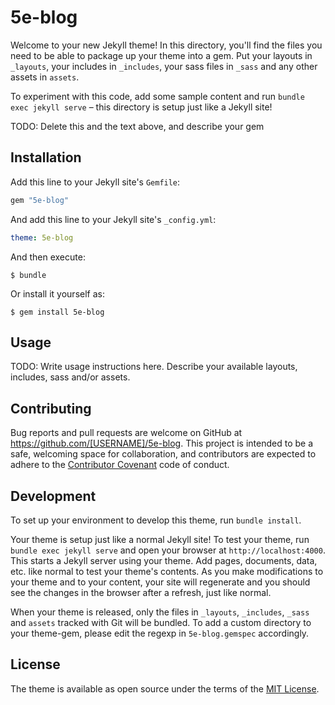 # 5e-blog

Welcome to your new Jekyll theme! In this directory, you'll find the files you need to be able to package up your theme into a gem. Put your layouts in `_layouts`, your includes in `_includes`, your sass files in `_sass` and any other assets in `assets`.

To experiment with this code, add some sample content and run `bundle exec jekyll serve` – this directory is setup just like a Jekyll site!

TODO: Delete this and the text above, and describe your gem

## Installation

Add this line to your Jekyll site's `Gemfile`:

```ruby
gem "5e-blog"
```

And add this line to your Jekyll site's `_config.yml`:

```yaml
theme: 5e-blog
```

And then execute:

    $ bundle

Or install it yourself as:

    $ gem install 5e-blog

## Usage

TODO: Write usage instructions here. Describe your available layouts, includes, sass and/or assets.

## Contributing

Bug reports and pull requests are welcome on GitHub at https://github.com/[USERNAME]/5e-blog. This project is intended to be a safe, welcoming space for collaboration, and contributors are expected to adhere to the [Contributor Covenant](https://www.contributor-covenant.org/) code of conduct.

## Development

To set up your environment to develop this theme, run `bundle install`.

Your theme is setup just like a normal Jekyll site! To test your theme, run `bundle exec jekyll serve` and open your browser at `http://localhost:4000`. This starts a Jekyll server using your theme. Add pages, documents, data, etc. like normal to test your theme's contents. As you make modifications to your theme and to your content, your site will regenerate and you should see the changes in the browser after a refresh, just like normal.

When your theme is released, only the files in `_layouts`, `_includes`, `_sass` and `assets` tracked with Git will be bundled.
To add a custom directory to your theme-gem, please edit the regexp in `5e-blog.gemspec` accordingly.

## License

The theme is available as open source under the terms of the [MIT License](https://opensource.org/licenses/MIT).
